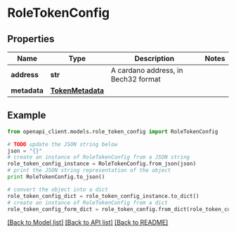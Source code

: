 # RoleTokenConfig


## Properties
Name | Type | Description | Notes
------------ | ------------- | ------------- | -------------
**address** | **str** | A cardano address, in Bech32 format | 
**metadata** | [**TokenMetadata**](TokenMetadata.md) |  | 

## Example

```python
from openapi_client.models.role_token_config import RoleTokenConfig

# TODO update the JSON string below
json = "{}"
# create an instance of RoleTokenConfig from a JSON string
role_token_config_instance = RoleTokenConfig.from_json(json)
# print the JSON string representation of the object
print RoleTokenConfig.to_json()

# convert the object into a dict
role_token_config_dict = role_token_config_instance.to_dict()
# create an instance of RoleTokenConfig from a dict
role_token_config_form_dict = role_token_config.from_dict(role_token_config_dict)
```
[[Back to Model list]](../README.md#documentation-for-models) [[Back to API list]](../README.md#documentation-for-api-endpoints) [[Back to README]](../README.md)


